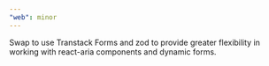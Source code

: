 ```yaml
---
"web": minor
---
```


Swap to use Transtack Forms and zod to provide greater flexibility in working with react-aria components and dynamic forms.

